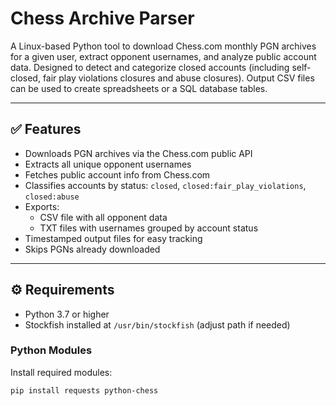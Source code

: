 # Chess Archive Parser

A Linux-based Python tool to download Chess.com monthly PGN archives for a given user, extract opponent usernames, and analyze public account data. Designed to detect and categorize closed accounts (including self-closed, fair play violations closures and abuse closures). Output CSV files can be used to create spreadsheets or a SQL database tables.

---

## ✅ Features

- Downloads PGN archives via the Chess.com public API
- Extracts all unique opponent usernames
- Fetches public account info from Chess.com
- Classifies accounts by status: `closed`, `closed:fair_play_violations`, `closed:abuse`
- Exports:
  - CSV file with all opponent data
  - TXT files with usernames grouped by account status
- Timestamped output files for easy tracking
- Skips PGNs already downloaded

---

## ⚙️ Requirements

- Python 3.7 or higher
- Stockfish installed at `/usr/bin/stockfish` (adjust path if needed)

### Python Modules

Install required modules:

```bash
pip install requests python-chess

